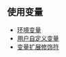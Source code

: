 ## 使用变量

- [环境变量](environment_variables)
- [用户自定义变量](user_variables)
- [变量扩展修饰符](variable_expansion_modifiers)
